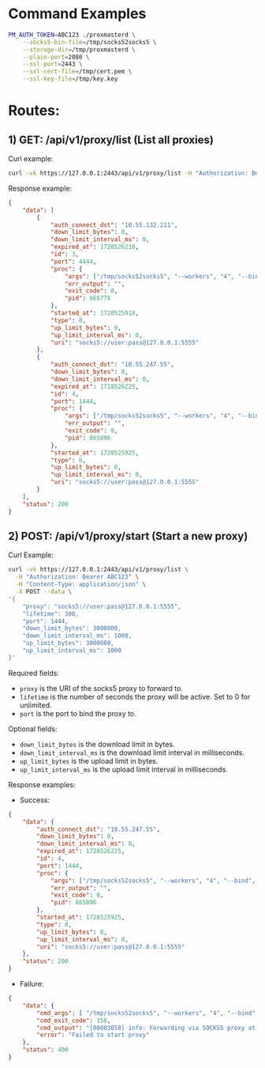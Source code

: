 
# Command Examples
```sh
PM_AUTH_TOKEN=ABC123 ./proxmasterd \
    --socks5-bin-file=/tmp/socks52socks5 \
    --storage-dir=/tmp/proxmasterd \
    --plain-port=2080 \
    --ssl-port=2443 \
    --ssl-cert-file=/tmp/cert.pem \
    --ssl-key-file=/tmp/key.key
```

# Routes:
## 1) GET: /api/v1/proxy/list (List all proxies)

Curl example:
```sh
curl -vk https://127.0.0.1:2443/api/v1/proxy/list -H "Authorization: Bearer ABC123"
```

Response example:
```json
{
    "data": [
        {
            "auth_connect_dst": "10.55.132.211",
            "down_limit_bytes": 0,
            "down_limit_interval_ms": 0,
            "expired_at": 1728526218,
            "id": 3,
            "port": 4444,
            "proc": {
                "args": ["/tmp/socks52socks5", "--workers", "4", "--bind", "0.0.0.0:4444", "--as-socks5", "--to-socks5", "socks5://user:pass@127.0.0.1:5555", "--socks5-dst-cauth", "10.55.132.211"],
                "err_output": "",
                "exit_code": 0,
                "pid": 865778
            },
            "started_at": 1728525918,
            "type": 0,
            "up_limit_bytes": 0,
            "up_limit_interval_ms": 0,
            "uri": "socks5://user:pass@127.0.0.1:5555"
        },
        {
            "auth_connect_dst": "10.55.247.55",
            "down_limit_bytes": 0,
            "down_limit_interval_ms": 0,
            "expired_at": 1728526225,
            "id": 4,
            "port": 1444,
            "proc": {
                "args": ["/tmp/socks52socks5", "--workers", "4", "--bind", "0.0.0.0:1444", "--as-socks5", "--to-socks5", "socks5://user:pass@127.0.0.1:5555", "--socks5-dst-cauth", "10.55.247.55"],
                "err_output": "",
                "exit_code": 0,
                "pid": 865896
            },
            "started_at": 1728525925,
            "type": 0,
            "up_limit_bytes": 0,
            "up_limit_interval_ms": 0,
            "uri": "socks5://user:pass@127.0.0.1:5555"
        }
    ],
    "status": 200
}
```

## 2) POST: /api/v1/proxy/start (Start a new proxy)

Curl Example:
```sh
curl -vk https://127.0.0.1:2443/api/v1/proxy/list \
  -H "Authorization: Bearer ABC123" \
  -H "Content-Type: application/json" \
  -X POST --data \
'{
    "proxy": "socks5://user:pass@127.0.0.1:5555",
    "lifetime": 300,
    "port": 1444,
    "down_limit_bytes": 3000000,
    "down_limit_interval_ms": 1000,
    "up_limit_bytes": 3000000,
    "up_limit_interval_ms": 1000
}'
```

Required fields:
- `proxy` is the URI of the socks5 proxy to forward to.
- `lifetime` is the number of seconds the proxy will be active. Set to 0 for unlimited.
- `port` is the port to bind the proxy to.

Optional fields:
- `down_limit_bytes` is the download limit in bytes.
- `down_limit_interval_ms` is the download limit interval in milliseconds.
- `up_limit_bytes` is the upload limit in bytes.
- `up_limit_interval_ms` is the upload limit interval in milliseconds.

Response examples:

- Success:
```json
{
    "data": {
        "auth_connect_dst": "10.55.247.55",
        "down_limit_bytes": 0,
        "down_limit_interval_ms": 0,
        "expired_at": 1728526225,
        "id": 4,
        "port": 1444,
        "proc": {
            "args": ["/tmp/socks52socks5", "--workers", "4", "--bind", "0.0.0.0:1444", "--as-socks5", "--to-socks5", "socks5://user:pass@127.0.0.1:5555", "--socks5-dst-cauth", "10.55.247.55"],
            "err_output": "",
            "exit_code": 0,
            "pid": 865896
        },
        "started_at": 1728525925,
        "type": 0,
        "up_limit_bytes": 0,
        "up_limit_interval_ms": 0,
        "uri": "socks5://user:pass@127.0.0.1:5555"
    },
    "status": 200
}
```

- Failure:
```json
{
    "data": {
        "cmd_args": [ "/tmp/socks52socks5", "--workers", "4", "--bind", "0.0.0.0:1444", "--as-socks5", "--to-socks5", "socks5://user:pass@127.0.0.1:5555", "--up-limit", "3000000", "--up-interval", "1000", "--down-limit", "3000000", "--down-interval", "1000", "--socks5-dst-cauth", "10.55.1.57" ],
        "cmd_exit_code": 158,
        "cmd_output": "[00883858] info: Forwarding via SOCKS5 proxy at socks5://user:pass@127.0.0.1:5555\n[00883858] info: SOCKS5 proxy destination connect for auth: 10.55.1.57\n[00883858] perr: Failed to bind socket: Address already in use\n",
        "error": "Failed to start proxy"
    },
    "status": 400
}
```
